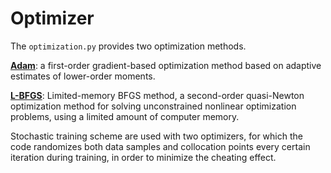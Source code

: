 # Optimizer

The `optimization.py` provides two optimization methods. 

[**Adam**](https://arxiv.org/pdf/1412.6980): a first-order gradient-based optimization method 
based on adaptive estimates of lower-order moments.

[**L-BFGS**](http://users.iems.northwestern.edu/~nocedal/PDFfiles/limited-memory.pdf): Limited-memory BFGS method, a second-order quasi-Newton optimization method for
solving unconstrained nonlinear optimization problems, using a limited amount of computer memory.

Stochastic training scheme are used with two optimizers, for which the code randomizes both data samples and collocation points every certain iteration during training, 
in order to minimize the cheating effect.
